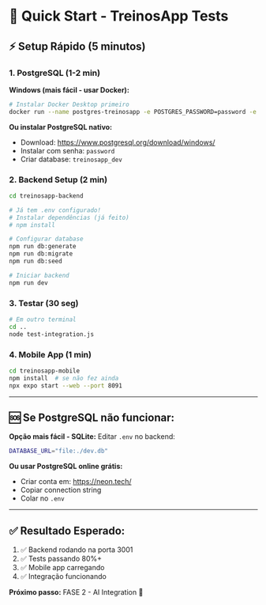 # 🚀 Quick Start - TreinosApp Tests

## ⚡ Setup Rápido (5 minutos)

### 1. **PostgreSQL (1-2 min)**

**Windows (mais fácil - usar Docker):**
```bash
# Instalar Docker Desktop primeiro
docker run --name postgres-treinosapp -e POSTGRES_PASSWORD=password -e POSTGRES_DB=treinosapp_dev -p 5432:5432 -d postgres:13
```

**Ou instalar PostgreSQL nativo:**
- Download: https://www.postgresql.org/download/windows/
- Instalar com senha: `password`
- Criar database: `treinosapp_dev`

### 2. **Backend Setup (2 min)**
```bash
cd treinosapp-backend

# Já tem .env configurado!
# Instalar dependências (já feito)
# npm install

# Configurar database
npm run db:generate
npm run db:migrate  
npm run db:seed

# Iniciar backend
npm run dev
```

### 3. **Testar (30 seg)**
```bash
# Em outro terminal
cd ..
node test-integration.js
```

### 4. **Mobile App (1 min)**
```bash
cd treinosapp-mobile
npm install  # se não fez ainda
npx expo start --web --port 8091
```

---

## 🆘 Se PostgreSQL não funcionar:

**Opção mais fácil - SQLite:**
Editar `.env` no backend:
```bash
DATABASE_URL="file:./dev.db"
```

**Ou usar PostgreSQL online grátis:**
- Criar conta em: https://neon.tech/
- Copiar connection string
- Colar no `.env`

---

## ✅ Resultado Esperado:

1. ✅ Backend rodando na porta 3001
2. ✅ Tests passando 80%+
3. ✅ Mobile app carregando
4. ✅ Integração funcionando

**Próximo passo:** FASE 2 - AI Integration 🤖
